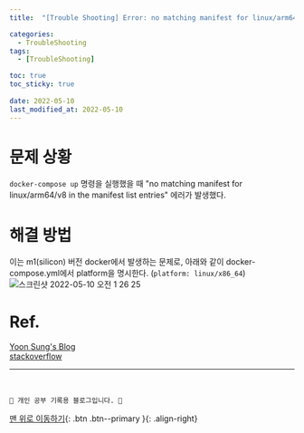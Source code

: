 ```yaml
---
title:  "[Trouble Shooting] Error: no matching manifest for linux/arm64/v8 in the manifest list entries 해결"

categories:
  - TroubleShooting
tags:
  - [TroubleShooting]

toc: true
toc_sticky: true
 
date: 2022-05-10
last_modified_at: 2022-05-10
---
```


# 문제 상황
`docker-compose up` 명령을 실행했을 때 "no matching manifest for linux/arm64/v8 in the manifest list entries" 에러가 발생했다.

# 해결 방법
이는 m1(silicon) 버전 docker에서 발생하는 문제로, 아래와 같이 docker-compose.yml에서 platform을 명시한다. (`platform: linux/x86_64`)<br>
![스크린샷 2022-05-10 오전 1 26 25](https://user-images.githubusercontent.com/59405576/167454751-effa275a-e9a2-43d8-be62-1f28b911d372.png)


# Ref.
[Yoon Sung's Blog](https://unluckyjung.github.io/develop-setting/2021/03/27/M1-Docker-Mysql-Error/)<br>
[stackoverflow](https://stackoverflow.com/questions/65456814/docker-apple-silicon-m1-preview-mysql-no-matching-manifest-for-linux-arm64-v8) 

***
<br>

    💛 개인 공부 기록용 블로그입니다. 👻

[맨 위로 이동하기](#){: .btn .btn--primary }{: .align-right}